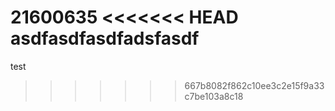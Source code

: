 21600635
<<<<<<< HEAD
asdfasdfasdfadsfasdf
=======
test
>>>>>>> 667b8082f862c10ee3c2e15f9a33c7be103a8c18
